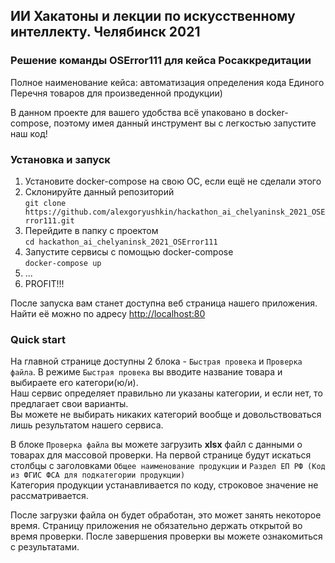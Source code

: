 ## ИИ Хакатоны и лекции по искусственному интеллекту. Челябинск 2021

### Решение команды OSError111 для кейса Росаккредитации

Полное наименование кейса: автоматизация определения кода Единого Перечня товаров для произведенной продукции)

В данном проекте для вашего удобства всё упаковано в docker-compose, поэтому имея данный инструмент вы с легкостью
запустите наш код!

### Установка и запуск

1) Установите docker-compose на свою ОС, если ещё не сделали этого
2) Склонируйте данный репозиторий  
   `git clone https://github.com/alexgoryushkin/hackathon_ai_chelyaninsk_2021_OSError111.git`
3) Перейдите в папку с проектом  
   `cd hackathon_ai_chelyaninsk_2021_OSError111`
4) Запустите сервисы с помощью docker-compose  
   `docker-compose up`
5) ...
6) PROFIT!!!

После запуска вам станет доступна веб страница нашего приложения.  
Найти её можно по адресу [http://localhost:80](http://localhost:80)

### Quick start

На главной странице доступны 2 блока - `Быстрая провека` и `Проверка файла`. В режиме `Быстрая провека` вы вводите
название товара и выбираете его категори(ю/и).  
Наш сервис определяет правильно ли указаны категории, и если нет, то предлагает свои варианты.  
Вы можете не выбирать никаких категорий вообще и довольствоваться лишь результатом нашего сервиса.

В блоке `Проверка файла` вы можете загрузить **xlsx** файл с данными о товарах для массовой проверки. На первой странице
будут искаться столбцы с заголовками
`Общее наименование продукции` и `Раздел ЕП РФ (Код из ФГИС ФСА для подкатегории продукции)`  
Категория продукции устанавливается по коду, строковое значение не рассматривается.

После загрузки файла он будет обработан, это может занять некоторое время. Страницу приложения не обязательно держать
открытой во время проверки. После завершения проверки вы можете ознакомиться с результатами.

